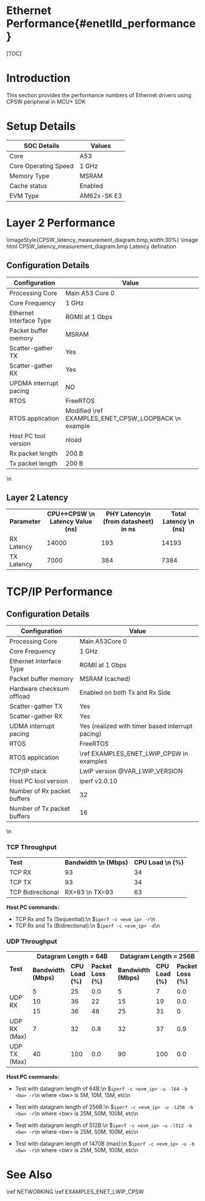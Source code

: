 # Ethernet Performance{#enetlld_performance}
[TOC]
# Introduction
This section provides the performance numbers of Ethernet drivers using CPSW peripheral in MCU+ SDK

# Setup Details
SOC Details           | Values          |
----------------------|-----------------|
Core                  | A53             |
Core Operating Speed  | 1 GHz         |
Memory Type           | MSRAM           |
Cache status          | Enabled         |
EVM Type              | AM62x-SK E3    |

# Layer 2 Performance
  \imageStyle{CPSW_latency_measurement_diagram.bmp,width:30%}
  \image html CPSW_latency_measurement_diagram.bmp Latency defination

## Configuration Details
Configuration          | Value                    |
--------------------------------|--------------------------|
Processing Core                 | Main A53 Core 0         |
Core Frequency                  | 1 GHz                  |
Ethernet Interface Type         | RGMII at 1 Gbps           |
Packet buffer memory      | MSRAM                      |
Scatter-gather TX         | Yes                      |
Scatter-gather RX         | Yes                      |
UPDMA interrupt pacing    | NO                      |
RTOS                            | FreeRTOS                 |
RTOS application                | Modified \ref EXAMPLES_ENET_CPSW_LOOPBACK \n example   |
Host PC tool version            | nload                   |
Rx packet length     | 200 B                       |
Tx packet length     | 200 B                       |
\n

## Layer 2 Latency
<table>
    <tr>
        <td style="text-align: center;"><b>Parameter</b></td>
        <td style="text-align: center;"><b>CPU<->CPSW \n Latency Value (ns)</b></td>
        <td style="text-align: center;"><b>PHY Latency\n (from datasheet) in ns</b></td>
        <td style="text-align: center;"><b>Total Latency \n (ns)</b></td>
    </tr>
    <tr>
        <td>RX Latency</td>
        <td>14000</td>
        <td>193</td>
        <td>14193</td>
    </tr>
    <tr>
        <td>TX Latency</td>
        <td>7000</td>
        <td>384</td>
        <td>7384</td>
    </tr>
</table>

# TCP/IP Performance

## Configuration Details
Configuration          | Value                    |
--------------------------------|--------------------------|
Processing Core                 | Main A53Core 0         |
Core Frequency                  | 1 GHz                  |
Ethernet Interface Type         | RGMII at 1 Gbps           |
Packet buffer memory      | MSRAM (cached)                      |
Hardware checksum offload | Enabled on both Tx and Rx Side |
Scatter-gather TX         | Yes                      |
Scatter-gather RX         | Yes                      |
UDMA interrupt pacing     | Yes (realized with timer based interrupt pacing) |
RTOS                            | FreeRTOS                 |
RTOS application                | \ref EXAMPLES_ENET_LWIP_CPSW in examples   |
TCP/IP stack                    | LwIP version @VAR_LWIP_VERSION               |
Host PC tool version            | iperf v2.0.10            |
Number of Rx packet buffers     | 32                       |
Number of Tx packet buffers     | 16                       |
\n
### TCP Throughput
<table>
    <tr>
        <td style="text-align: left;"><b>Test</b></td>
        <td style="text-align: center;"><b>Bandwidth \n (Mbps)</b></td>
        <td style="text-align: center;"><b>CPU Load \n (%) </b></td>
    </tr>
    <tr>
        <td>TCP RX</td><td>93</td><td>34</td>
    </tr>
    <tr>
        <td>TCP TX</td><td>93</td><td>34</td>
    </tr>
    <tr>
        <td>TCP Bidirectional</td><td>RX=93 \n TX=93</td><td>63</td>
    </tr>
</table>

<b>Host PC commands:</b>
- TCP Rx and Tx (Sequential):\n
    $```iperf -c <evm_ip> -r```\n
- TCP Rx and Tx (Bidirectional):\n
    $```iperf -c <evm_ip> -d```\n

### UDP Throughput
<table>
    <tr>
        <td rowspan="2" style="text-align: left;"><b>Test</b></td>
        <td colspan="3" style="text-align: center;"><b>Datagram Length = 64B </b></td>
        <td colspan="3" style="text-align: center;"><b>Datagram Length = 256B</b></td>
        <td colspan="3" style="text-align: center;"><b>Datagram Length = 512B</b></td>
        <td colspan="3" style="text-align: center;"><b>Datagram Length = 1470B</b></td>
    </tr>
    <tr>
        <td><b>Bandwidth (Mbps)</b></td><td><b>CPU Load (%)</b></td><td><b>Packet Loss (%)</b></td>
        <td><b>Bandwidth (Mbps)</b></td><td><b>CPU Load (%)</b></td><td><b>Packet Loss (%)</b></td>
        <td><b>Bandwidth (Mbps)</b></td><td><b>CPU Load (%)</b></td><td><b>Packet Loss (%)</b></td>
        <td><b>Bandwidth (Mbps)</b></td><td><b>CPU Load (%)</b></td><td><b>Packet Loss (%)</b></td>
    </tr>
    <tr>
        <td rowspan="3">UDP RX</td>
        <td>5</td><td>25</td><td>0.0</td>
        <td>5</td><td>7</td><td>0.0</td>
        <td>25</td><td>18</td><td>0.0</td>
        <td>50</td><td>16</td><td>0.0</td>
    </tr>
    <tr>
        <td>10</td><td>36</td><td>22</td>
        <td>15</td><td>19</td><td>0.0</td>
        <td>50</td><td>34</td><td>0.1</td>
        <td>65</td><td>21</td><td>0.0</td>
    </tr>
    <tr>
        <td>15</td><td>36</td><td>48</td>
        <td>25</td><td>31</td><td>0</td>
        <td>65</td><td>42</td><td>4.6</td>
        <td>95</td><td>68</td><td>0.0</td>
    </tr>
    <tr>
        <td>UDP RX (Max)</td>
        <td>7</td><td>32</td><td>0.8</td>
        <td>32</td><td>37</td><td>0.9</td>
        <td>61</td><td>41</td><td>0.8</td>
        <td>110</td><td>78</td><td>2.4</td>
    </tr>
    <tr>
        <td>UDP TX (Max)</td>
        <td>40</td><td>100</td><td>0.0</td>
        <td>90</td><td>100</td><td>0.0</td>
        <td>161</td><td>100</td><td>0.0</td>
        <td>535</td><td>100</td><td>0.0</td>
    </tr>
</table>

<b>Host PC commands:</b>
- Test with datagram length of 64B:\n
     $```iperf -c <evm_ip> -u -l64 -b <bw> -r```\n
where \<bw\> is 5M, 10M, 15M, etc\n

- Test with datagram length of 256B:\n
     $```iperf -c <evm_ip> -u -l256 -b <bw> -r```\n
where \<bw\> is 25M, 50M, 100M, etc\n

- Test with datagram length of 512B:\n
     $```iperf -c <evm_ip> -u -l512 -b <bw> -r```\n
where \<bw\> is 25M, 50M, 100M, etc\n

- Test with datagram length of 1470B (max):\n
     $```iperf -c <evm_ip> -u -b <bw> -r```\n
where \<bw\> is 25M, 50M, 100M, etc\n

# See Also
\ref NETWORKING
\ref EXAMPLES_ENET_LWIP_CPSW